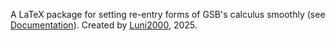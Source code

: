 A LaTeX package for setting re-entry forms of GSB's calculus smoothly (see [Documentation](https://github.com/synoptiker/GSB/latex-reentry/formcalc_documentation)). Created by [Luni2000](https://github.com/Luni2000), 2025.

